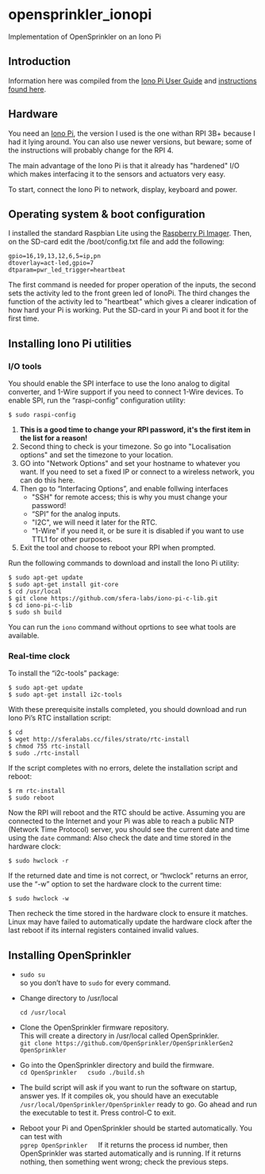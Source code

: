 # opensprinkler_ionopi
Implementation of OpenSprinkler on an Iono Pi
## Introduction
Information here was compiled from the [Iono Pi User Guide](https://www.sferalabs.cc/files/ionopi/doc/ionopi-user-guide.pdf) and [instructions found here](https://www.hackster.io/Ryan33/raspberry-pi-web-page-based-sprinkler-controller-00d26f).
## Hardware
You need an [Iono Pi](https://www.sferalabs.cc/product/iono-pi/), the version I used is the one withan RPI 3B+ because I had it lying around. You can also use newer versions, but beware; some of the instructions will probably change for the RPI 4.

The main advantage of the Iono Pi is that it already has "hardened" I/O which makes interfacing it to the sensors and actuators very easy.

To start, connect the Iono Pi to network, display, keyboard and power.
## Operating system & boot configuration
I installed the standard Raspbian Lite using the [Raspberry Pi Imager](https://www.raspberrypi.org/downloads/).
Then, on the SD-card edit the /boot/config.txt file and add the following:

    gpio=16,19,13,12,6,5=ip,pn
    dtoverlay=act-led,gpio=7
    dtparam=pwr_led_trigger=heartbeat
The first command is needed for proper operation of the inputs, the second sets the activity led to the front green led of IonoPi. The third changes the function of the activity led to "heartbeat" which gives a clearer indication of how hard your Pi is working.
Put the SD-card in your Pi and boot it for the first time.
## Installing Iono Pi utilities
### I/O tools
You should enable the SPI interface to use the Iono analog to digital converter, and 1-Wire support if you need to connect 1-Wire devices. To enable SPI, run the “raspi-config” configuration utility: 

    $ sudo raspi-config

 1. **This is a good time to change your RPI password, it's the first item in the list for a reason!**
 2. Second thing to check is your timezone. So go into "Localisation options" and set the timezone to your location.
 3. GO into "Network Options" and set your hostname to whatever you want. If you need to set a fixed IP or connect to a wireless network, you can do this here.
 4. Then go to “Interfacing Options”, and enable follwing interfaces
	- "SSH" for remote access; this is why you must change your password!
	- “SPI” for the analog inputs.
	- "I2C", we will need it later for the RTC.
	- "1-Wire" if you need it, or be sure it is disabled if you want to use TTL1 for other purposes. 
5. Exit the tool and choose to reboot your RPI when prompted.

Run the following commands to download and install the Iono Pi utility: 

    $ sudo apt-get update
    $ sudo apt-get install git-core 
    $ cd /usr/local
    $ git clone https://github.com/sfera-labs/iono-pi-c-lib.git 
    $ cd iono-pi-c-lib 
    $ sudo sh build
You can run the `iono` command without oprtions to see what tools are available.
### Real-time clock
To install the “i2c-tools” package: 

    $ sudo apt-get update 
    $ sudo apt-get install i2c-tools 

With these prerequisite installs completed, you should download and run Iono Pi’s RTC installation script: 

    $ cd 
    $ wget http://sferalabs.cc/files/strato/rtc-install 
    $ chmod 755 rtc-install 
    $ sudo ./rtc-install 

If the script completes with no errors, delete the installation script and reboot: 

    $ rm rtc-install 
    $ sudo reboot
    
Now the RPI will reboot and the RTC should be active. Assuming you are connected to the Internet and your Pi was able to reach a public NTP (Network Time Protocol) server, you should see the current date and time using the `date` command: 
Also check the date and time stored in the hardware clock: 

    $ sudo hwclock -r 

If the returned date and time is not correct, or “hwclock” returns an error, use the “-w” option to set the hardware clock to the current time: 

    $ sudo hwclock -w 

Then recheck the time stored in the hardware clock to ensure it matches. Linux may have failed to automatically update the hardware clock after the last reboot if its internal registers contained invalid values.
## Installing OpenSprinkler
-  `sudo su`  
    so you don’t have to `sudo` for every command.
-   Change directory to /usr/local  

    `cd /usr/local`

-   Clone the OpenSprinkler firmware repository.  
    This will create a directory in /usr/local called OpenSprinkler.  
    `git clone https://github.com/OpenSprinkler/OpenSprinklerGen2 OpenSprinkler`
-   Go into the OpenSprinkler directory and build the firmware.  
    `cd OpenSprinkler  
     csudo ./build.sh`
-   The build script will ask if you want to run the software on startup, answer yes. If it compiles ok, you should have an executable `/usr/local/OpenSprinkler/OpenSprinkler` ready to go. Go ahead and run the executable to test it. Press control-C to exit.
-   Reboot your Pi and OpenSprinkler should be started automatically. You can test with  
    `pgrep OpenSprinkler  
    `If it returns the process id number, then OpenSprinkler was started automatically and is running. If it returns nothing, then something went wrong; check the previous steps.

<!--stackedit_data:
eyJoaXN0b3J5IjpbLTEwNDQ1NTc0NzQsMTkyNDM4NDI0Nyw1ND
U4MTEyNDcsMTI1OTE2MDA4NCwxODc4MzQyOTcwLC03NDcyMzEw
NTQsLTEyNTk1ODk1MTEsLTEwNzMzNzA1NjUsLTk0MDI0NDNdfQ
==
-->